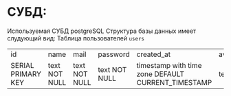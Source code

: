 # СУБД:
Используемая СУБД postgreSQL
Структура базы данных имеет слудующий вид:
Таблица пользователей `users`
<table>
<tr>
<td>id<td>name<td>mail<td>password<td>created_at<td>avatar<td>phone
<tr>
<td>SERIAL PRIMARY KEY
<td>text NOT NULL
<td>text NOT NULL
<td>text NOT NULL
<td>timestamp with time zone DEFAULT CURRENT_TIMESTAMP
<td>text
<td>text
